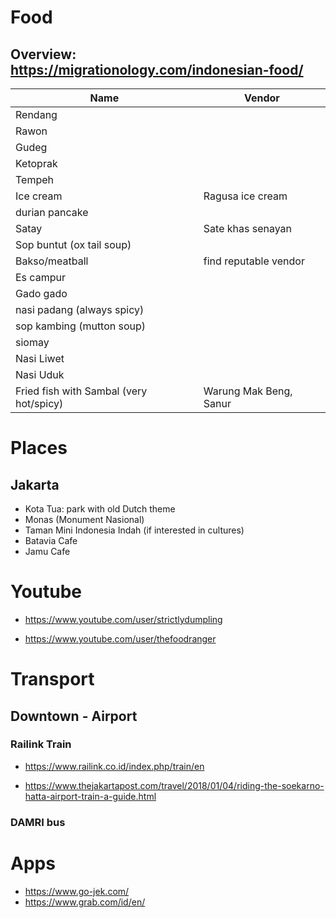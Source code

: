 # Food
## Overview: https://migrationology.com/indonesian-food/

|Name|Vendor|
|---|---|
|Rendang
|Rawon
|Gudeg
|Ketoprak
|Tempeh
|Ice cream|Ragusa ice cream
|durian pancake
|Satay|Sate khas senayan
|Sop buntut (ox tail soup)
|Bakso/meatball|find reputable vendor
|Es campur
|Gado gado
|nasi padang (always spicy)
|sop kambing (mutton soup)
|siomay
|Nasi Liwet
|Nasi Uduk
|Fried fish with Sambal (very hot/spicy)|Warung Mak Beng, Sanur

# Places
## Jakarta
- Kota Tua: park with old Dutch theme
- Monas (Monument Nasional)
- Taman Mini Indonesia Indah (if interested in cultures)
- Batavia Cafe
- Jamu Cafe

# Youtube
- https://www.youtube.com/user/strictlydumpling

- https://www.youtube.com/user/thefoodranger

# Transport
## Downtown - Airport
### Railink Train
- https://www.railink.co.id/index.php/train/en

- https://www.thejakartapost.com/travel/2018/01/04/riding-the-soekarno-hatta-airport-train-a-guide.html

### DAMRI bus

# Apps
-  https://www.go-jek.com/
-  https://www.grab.com/id/en/
